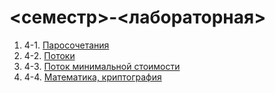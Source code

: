 # <семестр>-<лабораторная>
1. 4-1. [Паросочетания](sem4-lab1)
2. 4-2. [Потоки](sem4-lab2)
3. 4-3. [Поток минимальной стоимости](sem4-lab3)
4. 4-4. [Математика, криптография](sem4-lab4)
